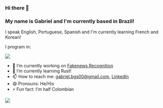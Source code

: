 ### Hi there 👋

<h3>My name is Gabriel and I'm currently based in Brazil!</h3>

<p>I speak English, Portuguese, Spanish and I'm currently learning French and Korean!</p>

<p>I program in:</p>
<p align="left">
  <img src="https://github-readme-stats.vercel.app/api/top-langs/?username=GabrielBG0&layout=compact&theme=synthwave"/>
</p>

- 🔭 I’m currently working on [Fakenews Recognition](https://github.com/GabrielBG0/Fakenews-Recognition)
- 🌱 I’m currently learning Rust!
- 📫 How to reach me: <gabriel.bgs00@gmail.com>, [LinkedIn](https://www.linkedin.com/in/gabrielbgutierrez/)
- 😄 Pronouns: He/His
- ⚡ Fun fact: I'm half Colombian

<p align="left">
  <img src="https://github-readme-stats.vercel.app/api?username=GabrielBG0&show_icons=true&theme=synthwave&include_all_commits=true&custom_title=My%20GitHub%20Stats"/>
</p>
